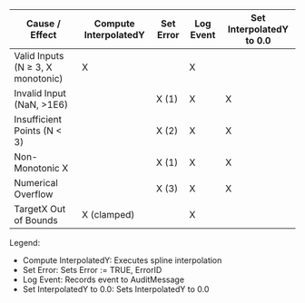 Cause / Effect                  | Compute InterpolatedY | Set Error | Log Event | Set InterpolatedY to 0.0
--------------------------------|----------------------|-----------|-----------|-------------------------
Valid Inputs (N ≥ 3, X monotonic)| X                    |           | X         | 
Invalid Input (NaN, >1E6)       |                      | X (1)     | X         | X
Insufficient Points (N < 3)     |                      | X (2)     | X         | X
Non-Monotonic X                 |                      | X (1)     | X         | X
Numerical Overflow              |                      | X (3)     | X         | X
TargetX Out of Bounds           | X (clamped)          |           | X         | 

Legend:
- Compute InterpolatedY: Executes spline interpolation
- Set Error: Sets Error := TRUE, ErrorID
- Log Event: Records event to AuditMessage
- Set InterpolatedY to 0.0: Sets InterpolatedY to 0.0
